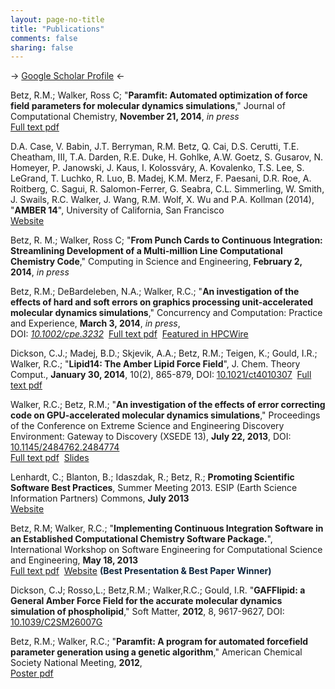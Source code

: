 ```yaml
---
layout: page-no-title
title: "Publications"
comments: false
sharing: false
---
```


-> [Google Scholar Profile](http://scholar.google.com/citations?user=9BnGBWIAAAAJ) <-

Betz, R.M.; Walker, Ross C; "**Paramfit: Automated optimization of force field parameters for molecular dynamics
simulations**," Journal of Computational Chemistry, **November 21, 2014**, _in press_  
[Full text pdf](papers/betz_walker_paramfit.pdf)

D.A. Case, V. Babin, J.T. Berryman, R.M. Betz, Q. Cai, D.S. Cerutti, T.E. Cheatham, III, T.A. Darden, R.E. Duke, 
H. Gohlke, A.W. Goetz, S. Gusarov, N. Homeyer, P. Janowski, J. Kaus, I. Kolossv&aacute;ry, A. Kovalenko, T.S. Lee, 
S. LeGrand, T. Luchko, R. Luo, B. Madej, K.M. Merz, F. Paesani, D.R. Roe, A. Roitberg, C. Sagui, R. Salomon-Ferrer, 
G. Seabra, C.L. Simmerling, W. Smith, J. Swails, R.C. Walker, J. Wang, R.M. Wolf, X. Wu and P.A. Kollman (2014), 
"**AMBER 14**", University of California, San Francisco  
[Website](http://ambermd.org/)&nbsp;

Betz, R. M.; Walker, Ross C; "**From Punch Cards to Continuous Integration: Streamlining Development of a Multi-million Line Computational Chemistry Code**," Computing in Science and Engineering, **February 2, 2014**, _in press_

Betz, R.M.; DeBardeleben, N.A.; Walker, R.C.; "**An investigation of the effects of hard and soft errors on graphics processing unit-accelerated molecular dynamics simulations**," Concurrency and Computation: Practice and Experience, **March 3, 2014**, _in press_,  
DOI: [_10.1002/cpe.3232_](http://dx.doi.org/10.1002/cpe.3232)&nbsp;
[Full text pdf](papers/2014_03_ECC_AMBER_Paper_10.1002_cpe.3232.pdf)&nbsp;
[Featured in HPCWire](http://www.hpcwire.com/2014/03/13/ecc-performance-price-worth-gpus)

Dickson, C.J.; Madej, B.D.; Skjevik, A.A.; Betz, R.M.; Teigen, K.; Gould, I.R.; Walker, R.C.; "**Lipid14: The Amber Lipid Force Field**", J. Chem. Theory Comput., **January 30, 2014**, 10(2), 865-879,
     DOI: [<u>10.1021/ct4010307</u>](http://dx.doi.org/10.1021/ct4010307)&nbsp;
[Full text pdf](papers/2014_01_30_JCTC_Lipid14_ct4010307.pdf)

Walker, R.C.; Betz, R.M.; "**An investigation of the effects of error correcting code on GPU-accelerated molecular dynamics simulations**," Proceedings of the Conference on Extreme Science and Engineering Discovery Environment: Gateway to Discovery (XSEDE 13), **July 22, 2013**, 
    DOI: [<u>10.1145/2484762.2484774</u>](http://dx.doi.org/10.1145/2484762.2484774)  
[Full text pdf](papers/xsede13_betz_walker_ecc.pdf)&nbsp;
[Slides](https://www.xsede.org/documents/384387/561669/2013_XSEDE_ECC.pdf)&nbsp;

 Lenhardt, C.; Blanton, B.; Idaszdak, R.; Betz, R.; **Promoting Scientific Software Best Practices**, Summer Meeting 2013.
 ESIP (Earth Science Information Partners) Commons, **July 2013**  
[Website](http://commons.esipfed.org/node/1474)

Betz, R.M; Walker, R.C.;
"**Implementing Continuous Integration Software in an Established Computational Chemistry Software Package.**", 
    International Workshop on Software Engineering for Computational Science and Engineering, **May 18, 2013**  
[Full text pdf](papers/icsews13secse-id18-p-16578-preprint.pdf)&nbsp;
[Website](http://secse13.cs.ua.edu/ICSE/)
<font color=#0E263E>**(Best Presentation &amp; Best Paper Winner)**</font>

Dickson, C.J; Rosso,L.; Betz,R.M.; Walker,R.C.; Gould, I.R.
"**GAFFlipid: a General Amber Force Field for the accurate molecular dynamics simulation of phospholipid**," Soft Matter,
**2012**, 8, 9617-9627, DOI: [<u>10.1039/C2SM26007G </u>](http://dx.doi.org/10.1039/C2SM26007G)

Betz, R.M.; Walker, R.C.;
"**Paramfit: A program for automated forcefield parameter generation using a genetic algorithm**," 
American Chemical Society National Meeting, **2012**,   
[Poster pdf](papers/RBetz_ACS12_paramfit.pdf)
    
